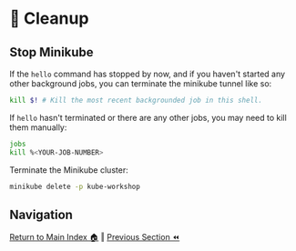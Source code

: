 # 🧹️ Cleanup

## Stop Minikube

If the `hello` command has stopped by now, and if you haven't started any other background jobs, you can terminate the minikube tunnel like so:
```bash
kill $! # Kill the most recent backgrounded job in this shell.
```

If `hello` hasn't terminated or there are any other jobs, you may need to kill them manually:
```bash
jobs
kill %<YOUR-JOB-NUMBER>
```

Terminate the Minikube cluster:
```bash
minikube delete -p kube-workshop
```

## Navigation

[Return to Main Index 🏠](../readme.md) ‖
[Previous Section ⏪](../06-autoscaler/readme.md)
